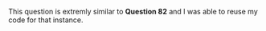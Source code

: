 This question is extremly similar to **Question 82** and I was able to reuse my code for that instance.